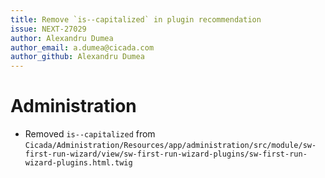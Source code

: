 ```yaml
---
title: Remove `is--capitalized` in plugin recommendation
issue: NEXT-27029
author: Alexandru Dumea
author_email: a.dumea@cicada.com
author_github: Alexandru Dumea
---
```

# Administration
* Removed `is--capitalized` from `Cicada/Administration/Resources/app/administration/src/module/sw-first-run-wizard/view/sw-first-run-wizard-plugins/sw-first-run-wizard-plugins.html.twig`

